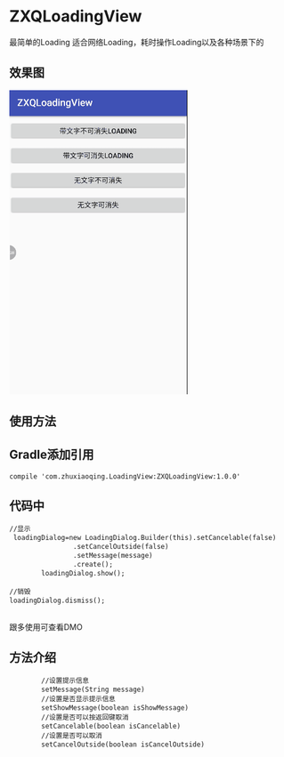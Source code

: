 # ZXQLoadingView
最简单的Loading 适合网络Loading，耗时操作Loading以及各种场景下的
## 效果图 
![](https://github.com/qq516633632/ZXQLoadingView/blob/master/loding_img.gif)   

## 使用方法
## Gradle添加引用
```
compile 'com.zhuxiaoqing.LoadingView:ZXQLoadingView:1.0.0'

```

## 代码中
```
//显示
 loadingDialog=new LoadingDialog.Builder(this).setCancelable(false)
                .setCancelOutside(false)
                .setMessage(message)
                .create();
        loadingDialog.show();
        
//销毁
loadingDialog.dismiss();
        
```
跟多使用可查看DMO
## 方法介绍
```
        //设置提示信息
        setMessage(String message)
        //设置是否显示提示信息
        setShowMessage(boolean isShowMessage)
        //设置是否可以按返回键取消
        setCancelable(boolean isCancelable)
        //设置是否可以取消
        setCancelOutside(boolean isCancelOutside)
```
